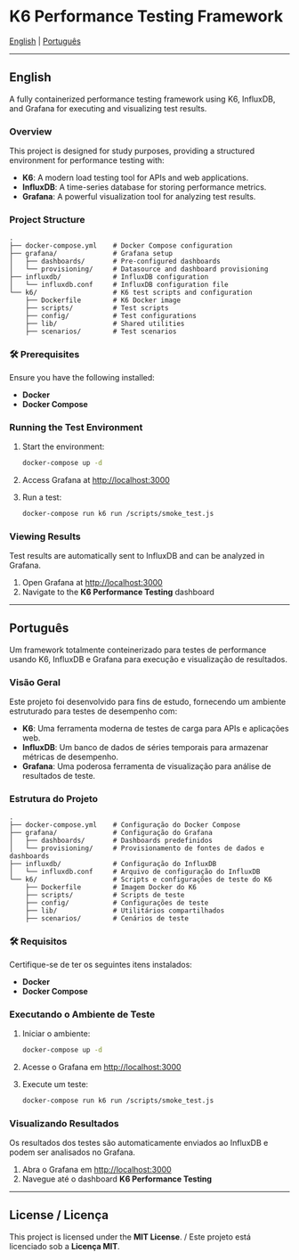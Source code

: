 # K6 Performance Testing Framework

[English](#english) | [Português](#português)

---

## English

A fully containerized performance testing framework using K6, InfluxDB, and Grafana for executing and visualizing test results.

### Overview

This project is designed for study purposes, providing a structured environment for performance testing with:

- **K6**: A modern load testing tool for APIs and web applications.
- **InfluxDB**: A time-series database for storing performance metrics.
- **Grafana**: A powerful visualization tool for analyzing test results.

### Project Structure

```
.
├── docker-compose.yml    # Docker Compose configuration
├── grafana/              # Grafana setup
│   ├── dashboards/       # Pre-configured dashboards
│   └── provisioning/     # Datasource and dashboard provisioning
├── influxdb/             # InfluxDB configuration
│   └── influxdb.conf     # InfluxDB configuration file
└── k6/                   # K6 test scripts and configuration
    ├── Dockerfile        # K6 Docker image
    ├── scripts/          # Test scripts
    ├── config/           # Test configurations
    ├── lib/              # Shared utilities
    ├── scenarios/        # Test scenarios
```

### 🛠 Prerequisites

Ensure you have the following installed:

- **Docker**
- **Docker Compose**

### Running the Test Environment

1. Start the environment:
   ```bash
   docker-compose up -d
   ```

2. Access Grafana at [http://localhost:3000](http://localhost:3000)

3. Run a test:
   ```bash
   docker-compose run k6 run /scripts/smoke_test.js
   ```

### Viewing Results

Test results are automatically sent to InfluxDB and can be analyzed in Grafana.

1. Open Grafana at [http://localhost:3000](http://localhost:3000)
2. Navigate to the **K6 Performance Testing** dashboard

---

## Português

Um framework totalmente conteinerizado para testes de performance usando K6, InfluxDB e Grafana para execução e visualização de resultados.

### Visão Geral

Este projeto foi desenvolvido para fins de estudo, fornecendo um ambiente estruturado para testes de desempenho com:

- **K6**: Uma ferramenta moderna de testes de carga para APIs e aplicações web.
- **InfluxDB**: Um banco de dados de séries temporais para armazenar métricas de desempenho.
- **Grafana**: Uma poderosa ferramenta de visualização para análise de resultados de teste.

### Estrutura do Projeto

```
.
├── docker-compose.yml    # Configuração do Docker Compose
├── grafana/              # Configuração do Grafana
│   ├── dashboards/       # Dashboards predefinidos
│   └── provisioning/     # Provisionamento de fontes de dados e dashboards
├── influxdb/             # Configuração do InfluxDB
│   └── influxdb.conf     # Arquivo de configuração do InfluxDB
└── k6/                   # Scripts e configurações de teste do K6
    ├── Dockerfile        # Imagem Docker do K6
    ├── scripts/          # Scripts de teste
    ├── config/           # Configurações de teste
    ├── lib/              # Utilitários compartilhados
    ├── scenarios/        # Cenários de teste
```

### 🛠 Requisitos

Certifique-se de ter os seguintes itens instalados:

- **Docker**
- **Docker Compose**

### Executando o Ambiente de Teste

1. Iniciar o ambiente:
   ```bash
   docker-compose up -d
   ```

2. Acesse o Grafana em [http://localhost:3000](http://localhost:3000)

3. Execute um teste:
   ```bash
   docker-compose run k6 run /scripts/smoke_test.js
   ```

### Visualizando Resultados

Os resultados dos testes são automaticamente enviados ao InfluxDB e podem ser analisados no Grafana.

1. Abra o Grafana em [http://localhost:3000](http://localhost:3000)
2. Navegue até o dashboard **K6 Performance Testing**

---

## License / Licença

This project is licensed under the **MIT License**. / Este projeto está licenciado sob a **Licença MIT**.

